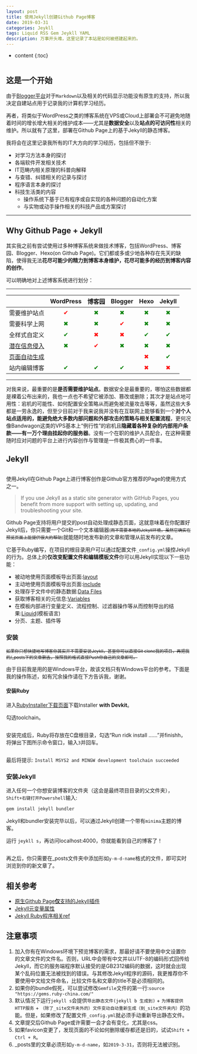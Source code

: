 ```yaml
---
layout: post
title: 使用Jekyll创建Github Page博客
date: 2019-03-31
categories: Jeykll
tags: Liquid RSS Gem Jeykll YAML
description: 万事开头难，这里记录了本站是如何被搭建起来的。
---
```



* content
{:toc}

<center><img alt title src="/image/2019-03-31/building_website.svg"></center>

## 这是一个开始

由于[Blogger平台](https://caihuashuai.blogspot.com/)对于`Markdown`以及相关的代码显示功能没有原生的支持，所以我决定自建站点用于记录我的计算机学习经历。

再者，将类似于WordPress之类的博客系统在VPS或Cloud上部署会不可避免地随着时间的增长增大相关的维护成本——尤其是**数据安全**以及**站点的可访问性**相关的维护。所以就有了这里，部署在Github Page上的基于Jekyll的静态博客。

我将会在这里记录我所有的IT大方向的学习经历，包括但不限于:

* 对学习方法本身的探讨
* 各端软件开发相关技术
* IT范畴内相关原理的科普向解释
* 与查错、纠错相关的记录与探讨
* 程序语言本身的探讨
* 科技生活类的内容
    * 操作系统下基于已有程序或自实现的各种问题的自动化方案
    * 与实物或动手操作相关的科技产品或方案探讨
___

## Why Github Page + Jekyll

其实我之前有尝试使用过多种博客系统来做技术博客，包括WordPress、博客园、Blogger、Hexo(on Github Page)。它们都或多或少地各种存在先天的缺陷，使得我无法**花尽可能少的精力到博客本身维护，花尽可能多的经历到博客内容的创作**。

可以明确地对上述博客系统进行划分：

----------

|  | WordPress | 博客园 | Blogger |Hexo|Jekyll|
|----|----|----|----|----|----|
| <center>需要维护站点</center> | <center style="color:red">✔</center> | <center style="color:green">✖</center> | <center style="color:green">✖</center> | <center style="color:green">✖</center> | <center style="color:green">✖</center> |
| <center>需要科学上网</center> | <center style="color:green">✖</center> | <center style="color:green">✖</center> | <center style="color:red">✔</center> | <center style="color:green">✖</center> |<center style="color:green">✖</center> |
| <center>全样式自定义</center> | <center style="color:green">✔</center> | <center style="color:red">✖</center> | <center style="color:red">✖</center> | <center style="color:green">✔</center> |<center style="color:green">✔</center> |
| <center><span title="广告、社交关系等" style="text-decoration:underline;">潜在信息侵入</span></center> | <center style="color:green">✖</center> | <center style="color:red">✔</center> | <center style="color:green">✖</center> | <center style="color:green">✖</center> | <center style="color:green">✖</center> |
| <center><span title="Github Page支持自动生成静态页面" style="text-decoration:underline;">页面自动生成</span></center> |  | |  | <center style="color:red">✖</center> |<center style="color:green">✔</center> |
| <center>站内编辑博客</center> | <center style="color:green">✔</center> | <center style="color:green">✔</center> | <center style="color:green">✔</center> | <center style="color:red">✖</center> | <center style="color:red">✖</center> |

----------

对我来说，最重要的是**是否需要维护站点**。数据安全是最重要的，哪怕这些数据都是裸着公布出来的，我也一点也不希望它被添加、篡改或删除；其次才是站点地可用性：宕机的可能性、如何配置安全策略从而避免被流量攻击等等，虽然这些大多都是一劳永逸的，但至少目前对于我来说我并没有在互联网上能够看到一个**对个人站点适用的，能避免绝大多数内部问题和外部攻击的策略与相关配置流程**，更何况像Bandwagon这类的VPS基本上“例行性”的宕机且**隐藏着各种复杂的内部用户条款——有一万个理由挂起你的服务器**。没有一个在职的维护人员配合，在这种需要随时应对问题的平台上进行内容创作与管理是一件极其费心的一件事。



## Jekyll

<center><img alt title src="/image/2019-03-31/logo-2x.png"></center>

使用Jekyll在Github Page上进行博客创作是Github官方推荐的Page的使用方式之一。

> If you use Jekyll as a static site generator with GitHub Pages, you benefit from more support with setting up, updating, and troubleshooting your site.


Github Page支持将用户提交的post自动处理成静态页面，这就意味着在你配置好Jekyll后，你只需要一个Git和一个文本编辑器<small>(~~而不需要本地的Jekyll环境，虽然它确实在预览页面上能提供很大的帮助~~)</small>就能随时地发布新的文章和管理从前发布的文章。

它基于Ruby编写，在项目的根目录用户可以通过配置文件`_config.yml`操控Jekyll的行为。总体上的**仅改变配置文件和编辑模板文件**你可以用Jekyll实现以下一些功能：

* 被动地使用页面模板导出页面:[layout](https://jekyllrb.com/docs/layouts/)
* 主动地使用页面模板导出页面:[include](https://jekyllrb.com/docs/includes/)
* 处理存于文件中的静态数据:[Data Files](https://jekyllrb.com/docs/datafiles/)
* 获取博客相关的元信息:[Variables](https://jekyllrb.com/docs/variables/)
* 在模板内部进行变量定义、流程控制、过滤器操作等从而控制导出的结果:[Liquid](https://jekyllrb.com/docs/liquid/)(模板语言)
* 分页、主题、插件等

### 安装

<small>~~如果你只想快捷地写博客你其实并不需要安装Jeykll，甚至你可以直接Git clone我的项目，再把我的/_posts下的文章删去，按照我的格式直接Push你自己的文章即可。~~ </small>

由于目前我是用的是Windows平台，故该文档只有Windows平台的参考。下面是我的操作陈述，如有冗余操作请在下方告诉我，谢谢。

#### 安装Ruby

进入[RubyInstaller下载页面](https://www.ruby-lang.org/en/downloads/)下载Installer **with Devkit**。

勾选toolchain。
<center><img alt title src="/image/2019-03-31/1554021299.jpg"></center>

安装完成后，Ruby将存放在C盘根目录，勾选“Run ridk install ……”并finishh，将弹出下图所示命令窗口，输入`3`并回车。
<center><img alt title src="/image/2019-03-31/Snipaste_2019-03-31_16-39-33.png"></center>

最后将提示: `Install MSYS2 and MINGW development toolchain succeeded`

### 安装Jekyll 
进入任何一个你想安装博客的文件夹（这会是最终项目目录的父文件夹），`Shift+右键打开Powershell`输入:
```powershell
gem install jekyll bundler
```
Jekyll和bundler安装完毕以后，可以通过Jekyll创建一个带有`minima`主题的博客。

运行 `jeykll s`，再访问localhost:4000，你就能看到自己的博客了！
<center><img alt title src="/image/2019-03-31/Snipaste_2019-03-31_17-21-34.png"></center>

再之后，你只需要在_posts文件夹中添加形如`y-m-d-name`格式的文件，即可实时浏览到你的新文章了。


## 相关参考

* [原生Github Page**仅**支持的Jekyll插件](https://help.github.com/en/articles/configuring-jekyll-plugins)
* [Jekyll元变量属性](https://jekyllrb.com/docs/variables/)
* [Jekyll Ruby程序相关ref](https://www.rubydoc.info/github/mojombo/jekyll/Jekyll)
  

## 注意事项

1. 加入你有在Windows环境下预览博客的需求，那最好请不要使用中文设置你的文章文件的文件名。否则，URL中会带有中文并以UTF-8的编码形式回传给Jekyll，而它的服务端程序默认接受的是GB2312编码的数据，这时就会出现某个乱码位置无法被找到的错误。与其修改Jekyll程序的源码，我更推荐你不要使用中文给文件命名，比较文件名和文章的title不是必须相同的。
2. 如果你的bundle假死，可以尝试修改`Gemfile`文件的第一行:`source "https://gems.ruby-china.com/"`
3. 默认情况下运行`jekyll s`会提供`导出静态文件(jekyll b 生成到)` + `为博客提供HTTP服务` + `（除了_site文件夹外的）文件变动自动重新生成（到_site文件夹内）`的功能。但是，如果修改了配置文件`_config.yml`就必须手动重新导出静态文件。
4. 文章提交后Github Page或许需要一会才会有变化，尤其是css。
5. 如果favicon变更了，发现页面的不论如何删除缓存都还是旧的，试试`Shift + Ctrl + R`。
6. _posts里的文章必须形如`y-m-d-name`，如`2019-3-31`，否则将无法被识别。